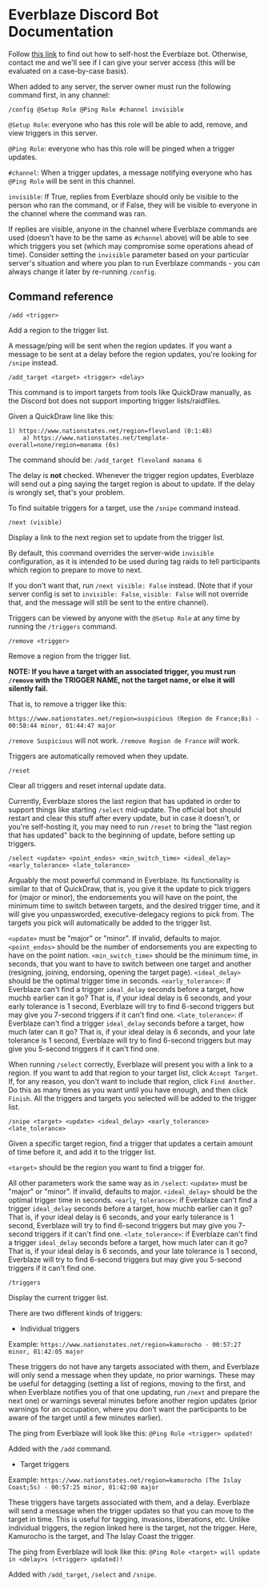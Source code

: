 # Everblaze Discord Bot Documentation

Follow [this link](selfhost.md) to find out how to self-host the Everblaze bot. Otherwise, contact me and we'll see if I can give your server access (this will be evaluated on a case-by-case basis).

When added to any server, the server owner must run the following command first, in any channel:

```/config @Setup Role @Ping Role #channel invisible```

`@Setup Role`: everyone who has this role will be able to add, remove, and view triggers in this server.

`@Ping Role`: everyone who has this role will be pinged when a trigger updates.

`#channel`: When a trigger updates, a message notifying everyone who has `@Ping Role` will be sent in this channel.

`invisible`: If True, replies from Everblaze should only be visible to the person who ran the command, or if False, they will be visible to everyone in the channel where the command was ran.

If replies are visible, anyone in the channel where Everblaze commands are used (doesn't have to be the same as `#channel` above) will be able to see which triggers you set (which may compromise some operations ahead of time). Consider setting the `invisible` parameter based on your particular server's situation and where you plan to run Everblaze commands - you can always change it later by re-running `/config`.

## Command reference

```/add <trigger>```

Add a region to the trigger list.

A message/ping will be sent when the region updates. If you want a message to be sent at a delay before the region updates, you're looking for `/snipe` instead.


```/add_target <target> <trigger> <delay>```

This command is to import targets from tools like QuickDraw manually, as the Discord bot does not support importing trigger lists/raidfiles.

Given a QuickDraw line like this:
```
1) https://www.nationstates.net/region=flevoland (0:1:48)
	a) https://www.nationstates.net/template-overall=none/region=manama (6s)
```

The command should be:
`/add_target flevoland manama 6`

The delay is **not** checked. Whenever the trigger region updates, Everblaze will send out a ping saying the target region is about to update. If the delay is wrongly set, that's your problem.

To find suitable triggers for a target, use the `/snipe` command instead.

```/next (visible)```

Display a link to the next region set to update from the trigger list.

By default, this command overrides the server-wide `invisible` configuration, as it is intended to be used during tag raids to tell participants which region to prepare to move to next.

If you don't want that, run `/next visible: False` instead. (Note that if your server config is set to `invisible: False`, `visible: False` will not override that, and the message will still be sent to the entire channel).

Triggers can be viewed by anyone with the `@Setup Role` at any time by running the `/triggers` command.

```/remove <trigger>```

Remove a region from the trigger list.

**NOTE: If you have a target with an associated trigger, you must run `/remove` with the TRIGGER NAME, not the target name, or else it will silently fail.**

That is, to remove a trigger like this:

`https://www.nationstates.net/region=suspicious (Region de France;8s) - 00:58:44 minor, 01:44:47 major`

`/remove Suspicious` will not work.
`/remove Region de France` _will_ work.

Triggers are automatically removed when they update.

```/reset```

Clear all triggers and reset internal update data.

Currently, Everblaze stores the last region that has updated in order to support things like starting `/select` mid-update. The official bot should restart and clear this stuff after every update, but in case it doesn't, or you're self-hosting it, you may need to run `/reset` to bring the "last region that has updated" back to the beginning of update, before setting up triggers.

```/select <update> <point_endos> <min_switch_time> <ideal_delay> <early_tolerance> <late_tolerance>```

Arguably the most powerful command in Everblaze. Its functionality is similar to that of QuickDraw, that is, you give it the update to pick triggers for (major or minor), the endorsements you will have on the point, the minimum time to switch between targets, and the desired trigger time, and it will give you unpassworded, executive-delegacy regions to pick from. The targets you pick will automatically be added to the trigger list.

`<update>` must be "major" or "minor". If invalid, defaults to major.
`<point_endos>` should be the number of endorsements you are expecting to have on the point nation.
`<min_switch_time>` should be the minimum time, in seconds, that you want to have to switch between one target and another (resigning, joining, endorsing, opening the target page).
`<ideal_delay>` should be the optimal trigger time in seconds.
`<early_tolerance>`: if Everblaze can't find a trigger `ideal_delay` seconds before a target, how muchb earlier can it go? That is, if your ideal delay is 6 seconds, and your early tolerance is 1 second, Everblaze will try to find 6-second triggers but may give you 7-second triggers if it can't find one.
`<late_tolerance>`: if Everblaze can't find a trigger `ideal_delay` seconds before a target, how much later can it go? That is, if your ideal delay is 6 seconds, and your late tolerance is 1 second, Everblaze will try to find 6-second triggers but may give you 5-second triggers if it can't find one.

When running `/select` correctly, Everblaze will present you with a link to a region. If you want to add that region to your target list, click `Accept Target`. If, for any reason, you don't want to include that region, click `Find Another`. Do this as many times as you want until you have enough, and then click `Finish`. All the triggers and targets you selected will be added to the trigger list.

```/snipe <target> <update> <ideal_delay> <early_tolerance> <late_tolerance>```

Given a specific target region, find a trigger that updates a certain amount of time before it, and add it to the trigger list.

`<target>` should be the region you want to find a trigger for.

All other parameters work the same way as in `/select`:
`<update>` must be "major" or "minor". If invalid, defaults to major.
`<ideal_delay>` should be the optimal trigger time in seconds.
`<early_tolerance>`: if Everblaze can't find a trigger `ideal_delay` seconds before a target, how muchb earlier can it go? That is, if your ideal delay is 6 seconds, and your early tolerance is 1 second, Everblaze will try to find 6-second triggers but may give you 7-second triggers if it can't find one.
`<late_tolerance>`: if Everblaze can't find a trigger `ideal_delay` seconds before a target, how much later can it go? That is, if your ideal delay is 6 seconds, and your late tolerance is 1 second, Everblaze will try to find 6-second triggers but may give you 5-second triggers if it can't find one.

```/triggers```

Display the current trigger list.

There are two different kinds of triggers:

- Individual triggers

Example:
```https://www.nationstates.net/region=kamurocho - 00:57:27 minor, 01:42:05 major```

These triggers do not have any targets associated with them, and Everblaze will only send a message when they update, no prior warnings.
These may be useful for detagging (setting a list of regions, moving to the first, and when Everblaze notifies you of that one updating, run `/next` and prepare the next one) or warnings several minutes before another region updates (prior warnings for an occupation, where you don't want the participants to be aware of the target until a few minutes earlier).

The ping from Everblaze will look like this:
`@Ping Role <trigger> updated!`

Added with the `/add` command.

- Target triggers

Example:
```https://www.nationstates.net/region=kamurocho (The Islay Coast;5s) - 00:57:25 minor, 01:42:00 major```

These triggers have targets associated with them, and a delay. Everblaze will send a message when the trigger updates so that you can move to the target in time.
This is useful for tagging, invasions, liberations, etc.
Unlike individual triggers, the region linked here is the target, not the trigger. Here, Kamurocho is the target, and The Islay Coast the trigger.

The ping from Everblaze will look like this:
`@Ping Role <target> will update in <delay>s (<trigger> updated)!`

Added with `/add_target`, `/select` and `/snipe`.